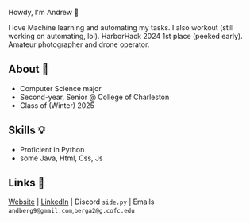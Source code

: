 Howdy, I'm Andrew 👋

I love Machine learning and automating my tasks. I also workout (still working on automating, lol). 
HarborHack 2024 1st place (peeked early).
Amateur photographer and drone operator.

## About 🩻
* Computer Science major
* Second-year, Senior @ College of Charleston
* Class of (Winter) 2025

## Skills 💡
* Proficient in Python
* some Java, Html, Css, Js

## Links 🌴 
[Website](https://andrewpberg.github.io/) | [LinkedIn](https://www.linkedin.com/in/andrew-berg-0822132b2/) | Discord `side.py` | Emails `andberg9@gmail.com`,`berga2@g.cofc.edu`
